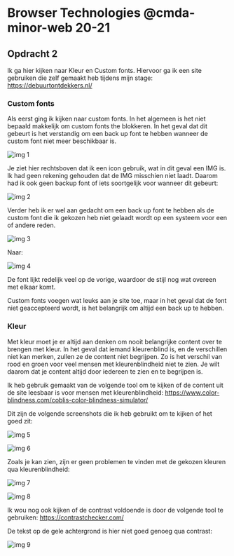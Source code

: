 # Browser Technologies @cmda-minor-web 20-21

## Opdracht 2
Ik ga hier kijken naar Kleur en Custom fonts. Hiervoor ga ik een site gebruiken die zelf gemaakt heb tijdens mijn stage: https://debuurtontdekkers.nl/

### Custom fonts

Als eerst ging ik kijken naar custom fonts. In het algemeen is het niet bepaald makkelijk om custom fonts the blokkeren. In het geval dat dit gebeurt is het verstandig om een back up font te hebben wanneer de custom font niet meer beschikbaar is. 

![img 1](https://github.com/lamartm/browser-technologies-2021/blob/master/img/1.PNG)

Je ziet hier rechtsboven dat ik een icon gebruik, wat in dit geval een IMG is. Ik had geen rekening gehouden dat de IMG misschien niet laadt. Daarom had ik ook geen backup font of iets soortgelijk voor wanneer dit gebeurt:

![img 2](https://github.com/lamartm/browser-technologies-2021/blob/master/img/2.PNG)

Verder heb ik er wel aan gedacht om een back up font te hebben als de custom font die ik gekozen heb niet gelaadt wordt op een systeem voor een of andere reden. 

![img 3](https://github.com/lamartm/browser-technologies-2021/blob/master/img/3.PNG)

Naar:

![img 4](https://github.com/lamartm/browser-technologies-2021/blob/master/img/4.PNG)

De font lijkt redelijk veel op de vorige, waardoor de stijl nog wat overeen met elkaar komt.

Custom fonts voegen wat leuks aan je site toe, maar in het geval dat de font niet geaccepteerd wordt, is het belangrijk om altijd een back up te hebben.

### Kleur

Met kleur moet je er altijd aan denken om nooit belangrijke content over te brengen met kleur. In het geval dat iemand kleurenblind is, en de verschillen niet kan merken, zullen ze de content niet begrijpen. Zo is het verschil van rood en groen voor veel mensen met kleurenblindheid niet te zien. Je wilt daarom dat je content altijd door iedereen te zien en te begrijpen is.

Ik heb gebruik gemaakt van de volgende tool om te kijken of de content uit de site leesbaar is voor mensen met kleurenblindheid: https://www.color-blindness.com/coblis-color-blindness-simulator/

Dit zijn de volgende screenshots die ik heb gebruikt om te kijken of het goed zit:

![img 5](https://github.com/lamartm/browser-technologies-2021/blob/master/img/5.PNG)

![img 6](https://github.com/lamartm/browser-technologies-2021/blob/master/img/6.PNG)

Zoals je kan zien, zijn er geen problemen te vinden met de gekozen kleuren qua kleurenblindheid:

![img 7](https://github.com/lamartm/browser-technologies-2021/blob/master/img/7.PNG)

![img 8](https://github.com/lamartm/browser-technologies-2021/blob/master/img/8.PNG)

Ik wou nog ook kijken of de contrast voldoende is door de volgende tool te gebruiken: https://contrastchecker.com/

De tekst op de gele achtergrond is hier niet goed genoeg qua contrast:

![img 9](https://github.com/lamartm/browser-technologies-2021/blob/master/img/9.PNG)



